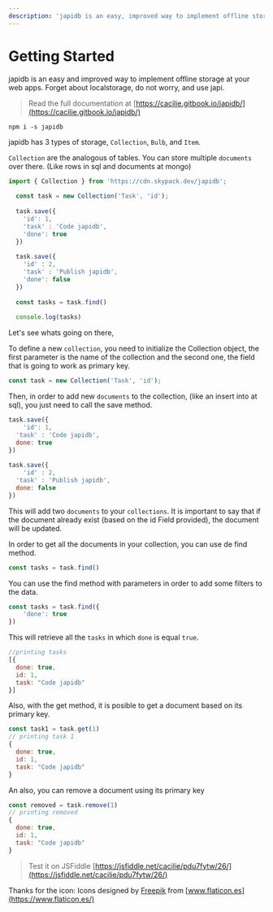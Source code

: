```yaml
---
description: 'japidb is an easy, improved way to implement offline storage at your web app.'
---
```


# Getting Started

japidb is an easy and improved way to implement offline storage at your web apps. Forget about localstorage, do not worry, and use japi.

> Read the full documentation at [https://cacilie.gitbook.io/japidb/](https://cacilie.gitbook.io/japidb/)

```text
npm i -s japidb
```

japidb has 3 types of storage, `Collection`, `Bulb`, and `Item`.

`Collection` are the analogous of tables. You can store multiple `documents` over there. \(Like rows in sql and documents at mongo\)

```javascript
import { Collection } from 'https://cdn.skypack.dev/japidb';
	
  const task = new Collection('Task', 'id');
  
  task.save({
  	'id': 1,
    'task' : 'Code japidb',
    'done': true
  })
  
  task.save({
  	'id' : 2,
    'task' : 'Publish japidb',
    'done': false
  })
  
  const tasks = task.find()
  
  console.log(tasks)
```

Let's see whats going on there,

To define a new `collection`, you need to initialize the Collection object, the first parameter is the name of the collection and the second one, the field that is going to work as primary key.

```javascript
const task = new Collection('Task', 'id');
```

Then, in order to add new `documents` to the collection, \(like an insert into at sql\), you just need to call the save method.

```javascript
task.save({
	'id': 1,
  'task' : 'Code japidb',
  done: true
})
  
task.save({
	'id' : 2,
  'task' : 'Publish japidb',
  done: false
})
```

This will add two `documents` to your `collections`.  It is important to say that if the document already exist \(based on the id Field provided\), the document will be updated.

In order to get all the documents in your collection,  you can use de find method.

```javascript
const tasks = task.find()
```

You can use the find method with parameters in order to add some filters to the data.

```javascript
const tasks = task.find({
	'done': true
})
```

This will retrieve all the `tasks` in which `done` is equal `true`.

```javascript
//printing tasks
[{
  done: true,
  id: 1,
  task: "Code japidb"
}]
```

Also, with the get method,  it is posible to get  a document based on its primary key.

```javascript
const task1 = task.get(1)
// printing task 1
{
  done: true,
  id: 1,
  task: "Code japidb"
}
```

An also, you can remove a document using its primary key

```javascript
const removed = task.remove(1)
// printing removed
{
  done: true,
  id: 1,
  task: "Code japidb"
}
```

> Test it on JSFiddle [https://jsfiddle.net/cacilie/pdu7fytw/26/](https://jsfiddle.net/cacilie/pdu7fytw/26/)

Thanks for the icon: Icons designed by [Freepik](https://www.freepik.com) from [www.flaticon.es](https://www.flaticon.es/)

